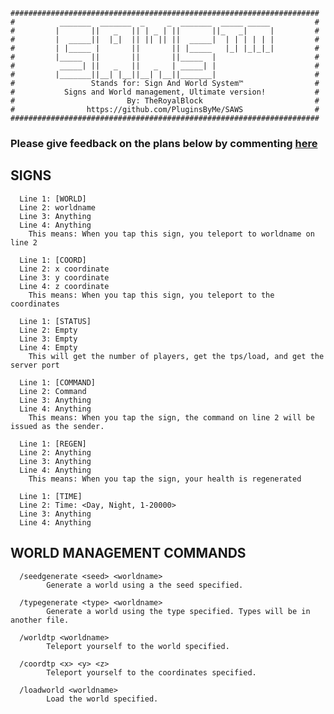 ```
#####################################################################
#          _______  _______  _     _  _______  _____ _____          #
#         |       ||   _   || | _ | ||       ||_   _|     |         #
#         |  _____||  |_|  || || || ||  _____|  | | | | | |         #
#         | |_____ |       ||       || |_____   |_| |_|_|_|         #
#         |_____  ||       ||       ||_____  |                      #
#          _____| ||   _   ||   _   | _____| |                      #
#         |_______||__| |__||__| |__||_______|                      #
#                 Stands for: Sign And World System™                #
#           Signs and World management, Ultimate version!           #
#                         By: TheRoyalBlock                         #
#                https://github.com/PluginsByMe/SAWS                #
#####################################################################
```

### Please give feedback on the plans below by commenting [here](https://github.com/PluginsByMe/Management/issues/1)

## SIGNS
      Line 1: [WORLD]
      Line 2: worldname
      Line 3: Anything
      Line 4: Anything
        This means: When you tap this sign, you teleport to worldname on line 2
      
      Line 1: [COORD]
      Line 2: x coordinate
      Line 3: y coordinate
      Line 4: z coordinate
        This means: When you tap this sign, you teleport to the coordinates
      
      Line 1: [STATUS]
      Line 2: Empty
      Line 3: Empty
      Line 4: Empty
        This will get the number of players, get the tps/load, and get the server port
      
      Line 1: [COMMAND]
      Line 2: Command
      Line 3: Anything
      Line 4: Anything
        This means: When you tap the sign, the command on line 2 will be issued as the sender.
        
      Line 1: [REGEN]
      Line 2: Anything
      Line 3: Anything
      Line 4: Anything
        This means: When you tap the sign, your health is regenerated
        
      Line 1: [TIME]
      Line 2: Time: <Day, Night, 1-20000>
      Line 3: Anything
      Line 4: Anything

## WORLD MANAGEMENT COMMANDS
      /seedgenerate <seed> <worldname>
            Generate a world using a the seed specified.
      
      /typegenerate <type> <worldname>
            Generate a world using the type specified. Types will be in another file.
 
      /worldtp <worldname>
            Teleport yourself to the world specified.

      /coordtp <x> <y> <z>
            Teleport yourself to the coordinates specified.

      /loadworld <worldname>
            Load the world specified.
